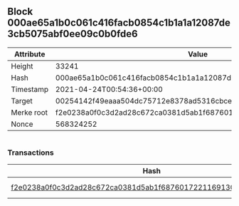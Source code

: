 ## Block 000ae65a1b0c061c416facb0854c1b1a1a12087de3cb5075abf0ee09c0b0fde6

Attribute | Value
--- | ---
Height | 33241
Hash | 000ae65a1b0c061c416facb0854c1b1a1a12087de3cb5075abf0ee09c0b0fde6
Timestamp | 2021-04-24T00:54:36+00:00
Target | 00254142f49eaaa504dc75712e8378ad5316cbcead634704b3734b6271167cc4
Merke root | f2e0238a0f0c3d2ad28c672ca0381d5ab1f6876017221169130e8cb1e976d8dd
Nonce | 568324252

```

```

### Transactions

Hash | Amount
--- | ---
[f2e0238a0f0c3d2ad28c672ca0381d5ab1f6876017221169130e8cb1e976d8dd](f2e0238a0f0c3d2ad28c672ca0381d5ab1f6876017221169130e8cb1e976d8dd.md) | 10.00000000 SKEPTI 
